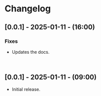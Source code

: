 # Changelog

## [0.0.1] - 2025-01-11 - (16:00)

### Fixes

- Updates the docs.

<br/>

## [0.0.1] - 2025-01-11 - (09:00)

- Initial release.
